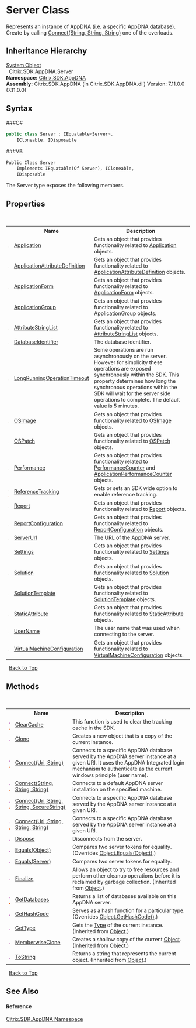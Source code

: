 # Server Class
 

Represents an instance of AppDNA (i.e. a specific AppDNA database). Create by calling <a href="M_Citrix_SDK_AppDNA_Server_Connect">Connect(String, String, String)</a> one of the overloads.


## Inheritance Hierarchy
<a href="http://msdn2.microsoft.com/en-us/library/e5kfa45b" target="_blank">System.Object</a><br />&nbsp;&nbsp;Citrix.SDK.AppDNA.Server<br />
**Namespace:**&nbsp;<a href="N_Citrix_SDK_AppDNA">Citrix.SDK.AppDNA</a><br />**Assembly:**&nbsp;Citrix.SDK.AppDNA (in Citrix.SDK.AppDNA.dll) Version: 7.11.0.0 (7.11.0.0)

## Syntax

###C#
```csharp
public class Server : IEquatable<Server>, 
	ICloneable, IDisposable
```

###VB
```vbnet
Public Class Server
	Implements IEquatable(Of Server), ICloneable, 
	IDisposable
```

The Server type exposes the following members.


## Properties
&nbsp;<table><tr><th></th><th>Name</th><th>Description</th></tr><tr><td>![Public property](media/pubproperty.gif "Public property")</td><td><a href="P_Citrix_SDK_AppDNA_Server_Application">Application</a></td><td>
Gets an object that provides functionality related to <a href="P_Citrix_SDK_AppDNA_Server_Application">Application</a> objects.</td></tr><tr><td>![Public property](media/pubproperty.gif "Public property")</td><td><a href="P_Citrix_SDK_AppDNA_Server_ApplicationAttributeDefinition">ApplicationAttributeDefinition</a></td><td>
Gets an object that provides functionality related to <a href="P_Citrix_SDK_AppDNA_Server_ApplicationAttributeDefinition">ApplicationAttributeDefinition</a> objects.</td></tr><tr><td>![Public property](media/pubproperty.gif "Public property")</td><td><a href="P_Citrix_SDK_AppDNA_Server_ApplicationForm">ApplicationForm</a></td><td>
Gets an object that provides functionality related to <a href="P_Citrix_SDK_AppDNA_Server_ApplicationForm">ApplicationForm</a> objects.</td></tr><tr><td>![Public property](media/pubproperty.gif "Public property")</td><td><a href="P_Citrix_SDK_AppDNA_Server_ApplicationGroup">ApplicationGroup</a></td><td>
Gets an object that provides functionality related to <a href="P_Citrix_SDK_AppDNA_Server_ApplicationGroup">ApplicationGroup</a> objects.</td></tr><tr><td>![Public property](media/pubproperty.gif "Public property")</td><td><a href="P_Citrix_SDK_AppDNA_Server_AttributeStringList">AttributeStringList</a></td><td>
Gets an object that provides functionality related to <a href="P_Citrix_SDK_AppDNA_Server_AttributeStringList">AttributeStringList</a> objects.</td></tr><tr><td>![Public property](media/pubproperty.gif "Public property")</td><td><a href="P_Citrix_SDK_AppDNA_Server_DatabaseIdentifier">DatabaseIdentifier</a></td><td>
The database identifier.</td></tr><tr><td>![Public property](media/pubproperty.gif "Public property")</td><td><a href="P_Citrix_SDK_AppDNA_Server_LongRunningOperationTimeout">LongRunningOperationTimeout</a></td><td>
Some operations are run asynchronously on the server. However for simplicity these operations are exposed synchronously within the SDK. This property determines how long the synchronous operations within the SDK will wait for the server side operations to complete. The default value is 5 minutes.</td></tr><tr><td>![Public property](media/pubproperty.gif "Public property")</td><td><a href="P_Citrix_SDK_AppDNA_Server_OSImage">OSImage</a></td><td>
Gets an object that provides functionality related to <a href="P_Citrix_SDK_AppDNA_Server_OSImage">OSImage</a> objects.</td></tr><tr><td>![Public property](media/pubproperty.gif "Public property")</td><td><a href="P_Citrix_SDK_AppDNA_Server_OSPatch">OSPatch</a></td><td>
Gets an object that provides functionality related to <a href="P_Citrix_SDK_AppDNA_Server_OSPatch">OSPatch</a> objects.</td></tr><tr><td>![Public property](media/pubproperty.gif "Public property")</td><td><a href="P_Citrix_SDK_AppDNA_Server_Performance">Performance</a></td><td>
Gets an object that provides functionality related to <a href="T_Citrix_SDK_AppDNA_PerformanceCounter">PerformanceCounter</a> and <a href="T_Citrix_SDK_AppDNA_ApplicationPerformanceCounter">ApplicationPerformanceCounter</a> objects.</td></tr><tr><td>![Public property](media/pubproperty.gif "Public property")![Static member](media/static.gif "Static member")</td><td><a href="P_Citrix_SDK_AppDNA_Server_ReferenceTracking">ReferenceTracking</a></td><td>
Gets or sets an SDK wide option to enable reference tracking.</td></tr><tr><td>![Public property](media/pubproperty.gif "Public property")</td><td><a href="P_Citrix_SDK_AppDNA_Server_Report">Report</a></td><td>
Gets an object that provides functionality related to <a href="P_Citrix_SDK_AppDNA_Server_Report">Report</a> objects.</td></tr><tr><td>![Public property](media/pubproperty.gif "Public property")</td><td><a href="P_Citrix_SDK_AppDNA_Server_ReportConfiguration">ReportConfiguration</a></td><td>
Gets an object that provides functionality related to <a href="P_Citrix_SDK_AppDNA_Server_ReportConfiguration">ReportConfiguration</a> objects.</td></tr><tr><td>![Public property](media/pubproperty.gif "Public property")</td><td><a href="P_Citrix_SDK_AppDNA_Server_ServerUrl">ServerUrl</a></td><td>
The URL of the AppDNA server.</td></tr><tr><td>![Public property](media/pubproperty.gif "Public property")</td><td><a href="P_Citrix_SDK_AppDNA_Server_Settings">Settings</a></td><td>
Gets an object that provides functionality related to <a href="P_Citrix_SDK_AppDNA_Server_Settings">Settings</a> objects.</td></tr><tr><td>![Public property](media/pubproperty.gif "Public property")</td><td><a href="P_Citrix_SDK_AppDNA_Server_Solution">Solution</a></td><td>
Gets an object that provides functionality related to <a href="P_Citrix_SDK_AppDNA_Server_Solution">Solution</a> objects.</td></tr><tr><td>![Public property](media/pubproperty.gif "Public property")</td><td><a href="P_Citrix_SDK_AppDNA_Server_SolutionTemplate">SolutionTemplate</a></td><td>
Gets an object that provides functionality related to <a href="P_Citrix_SDK_AppDNA_Server_SolutionTemplate">SolutionTemplate</a> objects.</td></tr><tr><td>![Public property](media/pubproperty.gif "Public property")</td><td><a href="P_Citrix_SDK_AppDNA_Server_StaticAttribute">StaticAttribute</a></td><td>
Gets an object that provides functionality related to <a href="P_Citrix_SDK_AppDNA_Server_StaticAttribute">StaticAttribute</a> objects.</td></tr><tr><td>![Public property](media/pubproperty.gif "Public property")</td><td><a href="P_Citrix_SDK_AppDNA_Server_UserName">UserName</a></td><td>
The user name that was used when connecting to the server.</td></tr><tr><td>![Public property](media/pubproperty.gif "Public property")</td><td><a href="P_Citrix_SDK_AppDNA_Server_VirtualMachineConfiguration">VirtualMachineConfiguration</a></td><td>
Gets an object that provides functionality related to <a href="P_Citrix_SDK_AppDNA_Server_VirtualMachineConfiguration">VirtualMachineConfiguration</a> objects.</td></tr></table>&nbsp;
<a href="#server-class">Back to Top</a>

## Methods
&nbsp;<table><tr><th></th><th>Name</th><th>Description</th></tr><tr><td>![Public method](media/pubmethod.gif "Public method")![Static member](media/static.gif "Static member")</td><td><a href="M_Citrix_SDK_AppDNA_Server_ClearCache">ClearCache</a></td><td>
This function is used to clear the tracking cache in the SDK.</td></tr><tr><td>![Public method](media/pubmethod.gif "Public method")</td><td><a href="M_Citrix_SDK_AppDNA_Server_Clone">Clone</a></td><td>
Creates a new object that is a copy of the current instance.</td></tr><tr><td>![Public method](media/pubmethod.gif "Public method")![Static member](media/static.gif "Static member")</td><td><a href="M_Citrix_SDK_AppDNA_Server_Connect_1">Connect(Uri, String)</a></td><td>
Connects to a specific AppDNA database served by the AppDNA server instance at a given URI. It uses the AppDNA Integrated login mechanism to authenticate as the current windows principle (user name).</td></tr><tr><td>![Public method](media/pubmethod.gif "Public method")![Static member](media/static.gif "Static member")</td><td><a href="M_Citrix_SDK_AppDNA_Server_Connect">Connect(String, String, String)</a></td><td>
Connects to a default AppDNA server installation on the specified machine.</td></tr><tr><td>![Public method](media/pubmethod.gif "Public method")![Static member](media/static.gif "Static member")</td><td><a href="M_Citrix_SDK_AppDNA_Server_Connect_2">Connect(Uri, String, String, SecureString)</a></td><td>
Connects to a specific AppDNA database served by the AppDNA server instance at a given URI.</td></tr><tr><td>![Public method](media/pubmethod.gif "Public method")![Static member](media/static.gif "Static member")</td><td><a href="M_Citrix_SDK_AppDNA_Server_Connect_3">Connect(Uri, String, String, String)</a></td><td>
Connects to a specific AppDNA database served by the AppDNA server instance at a given URI.</td></tr><tr><td>![Public method](media/pubmethod.gif "Public method")</td><td><a href="M_Citrix_SDK_AppDNA_Server_Dispose">Dispose</a></td><td>
Disconnects from the server.</td></tr><tr><td>![Public method](media/pubmethod.gif "Public method")</td><td><a href="M_Citrix_SDK_AppDNA_Server_Equals_1">Equals(Object)</a></td><td>
Compares two server tokens for equality.
 (Overrides <a href="http://msdn2.microsoft.com/en-us/library/bsc2ak47" target="_blank">Object.Equals(Object)</a>.)</td></tr><tr><td>![Public method](media/pubmethod.gif "Public method")</td><td><a href="M_Citrix_SDK_AppDNA_Server_Equals">Equals(Server)</a></td><td>
Compares two server tokens for equality.</td></tr><tr><td>![Protected method](media/protmethod.gif "Protected method")</td><td><a href="http://msdn2.microsoft.com/en-us/library/4k87zsw7" target="_blank">Finalize</a></td><td>
Allows an object to try to free resources and perform other cleanup operations before it is reclaimed by garbage collection.
 (Inherited from <a href="http://msdn2.microsoft.com/en-us/library/e5kfa45b" target="_blank">Object</a>.)</td></tr><tr><td>![Public method](media/pubmethod.gif "Public method")![Static member](media/static.gif "Static member")</td><td><a href="M_Citrix_SDK_AppDNA_Server_GetDatabases">GetDatabases</a></td><td>
Returns a list of databases available on this AppDNA server.</td></tr><tr><td>![Public method](media/pubmethod.gif "Public method")</td><td><a href="M_Citrix_SDK_AppDNA_Server_GetHashCode">GetHashCode</a></td><td>
Serves as a hash function for a particular type.
 (Overrides <a href="http://msdn2.microsoft.com/en-us/library/zdee4b3y" target="_blank">Object.GetHashCode()</a>.)</td></tr><tr><td>![Public method](media/pubmethod.gif "Public method")</td><td><a href="http://msdn2.microsoft.com/en-us/library/dfwy45w9" target="_blank">GetType</a></td><td>
Gets the <a href="http://msdn2.microsoft.com/en-us/library/42892f65" target="_blank">Type</a> of the current instance.
 (Inherited from <a href="http://msdn2.microsoft.com/en-us/library/e5kfa45b" target="_blank">Object</a>.)</td></tr><tr><td>![Protected method](media/protmethod.gif "Protected method")</td><td><a href="http://msdn2.microsoft.com/en-us/library/57ctke0a" target="_blank">MemberwiseClone</a></td><td>
Creates a shallow copy of the current <a href="http://msdn2.microsoft.com/en-us/library/e5kfa45b" target="_blank">Object</a>.
 (Inherited from <a href="http://msdn2.microsoft.com/en-us/library/e5kfa45b" target="_blank">Object</a>.)</td></tr><tr><td>![Public method](media/pubmethod.gif "Public method")</td><td><a href="http://msdn2.microsoft.com/en-us/library/7bxwbwt2" target="_blank">ToString</a></td><td>
Returns a string that represents the current object.
 (Inherited from <a href="http://msdn2.microsoft.com/en-us/library/e5kfa45b" target="_blank">Object</a>.)</td></tr></table>&nbsp;
<a href="#server-class">Back to Top</a>

## See Also


#### Reference
<a href="N_Citrix_SDK_AppDNA">Citrix.SDK.AppDNA Namespace</a><br />
